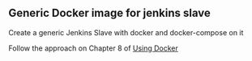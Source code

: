 ## Generic Docker image for jenkins slave

Create a generic Jenkins Slave with docker and docker-compose on it

Follow the approach on Chapter 8 of [Using Docker](http://shop.oreilly.com/product/0636920035671.do)
